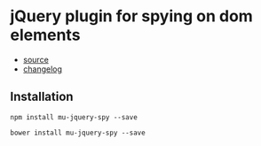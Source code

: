 # jQuery plugin for spying on dom elements

- [source](jquery.spy.js)
- [changelog](CHANGELOG.md)

## Installation

```
npm install mu-jquery-spy --save
```

```
bower install mu-jquery-spy --save
```